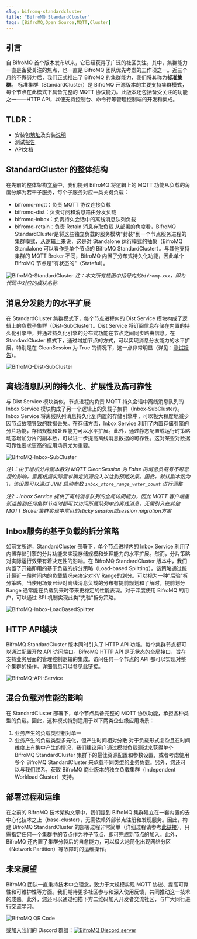 ```yaml
---
slug: bifromq-standardcluster
title: "BifroMQ StandardCluster"
tags: [BifroMQ,Open Source,MQTT,Cluster]
---
```


## 引言
自 BifroMQ 首个版本发布以来，它已经获得了广泛的社区关注。其中，集群能力一直是备受关注的焦点，也一直是 BifroMQ 团队优先考虑的工作项之一。近三个月的不懈努力后，我们正式推出了 BifroMQ 的集群能力，我们将其称为**标准集群**。
标准集群（StandardCluster）是 BifroMQ 开源版本的主要支持集群模式，每个节点在此模式下具备完整的 MQTT 协议能力。此版本还包括备受关注的功能之一——HTTP API，以便支持控制台、命令行等管理控制端的开发和集成。

<!--truncate-->

## TLDR：
* 安装包[地址](https://github.com/baidu/bifromq/releases/tag/v2.0.0)及安装[说明](/zh-Hans/docs/next/deploy/cluster/)
* 测试[报告](/zh-Hans/docs/next/test_report/test_report/)
* API[文档](/zh-Hans/docs/next/user_guide/API/api/)

## StandardCluster 的整体结构
在先前的整体架构[文章](2023-09-06-bifromq-architecture-overview.md)中，我们提到 BifroMQ 将逻辑上的 MQTT 功能从负载的角度分解为若干子服务，每个子服务对应一类关键负载：
* bifromq-mqtt：负责 MQTT 协议连接负载
* bifromq-dist：负责订阅和消息路由分发负载
* bifromq-inbox：负责持久会话中的离线消息队列负载
* bifromq-retain：负责 Retain 消息存取负载
从部署的角度看，BifroMQ StandardCluster是将这些独立负载的服务模块"封装"到一个节点服务进程的集群模式，从逻辑上来说，这是对 Standalone 运行模式的抽象（BifroMQ Standalone 可以看作是单个节点的 BifroMQ StandardCluster）。与其他支持集群的 MQTT Broker 不同，BifroMQ 内置了分布式持久化功能，因此单个 BifroMQ 节点是"有状态的"（Stateful）。

![BifroMQ-StandardCluster](images/2023-10-24-bifromq-standardcluster/BifroMQ-StandardCluster.png)
*注：本文所有插图中括号内的`bifromq-xxx`，即为代码中对应的模块名称*

## 消息分发能力的水平扩展
在 StandardCluster 集群模式下，每个节点进程内的 Dist Service 模块构成了逻辑上的负载子集群（Dist-SubCluster）。Dist Service 将订阅信息存储在内置的持久化引擎中，并通过持久化引擎的分布式功能在节点之间同步路由信息。在 StandardCluster 模式下，通过增加节点的方式，可以实现消息分发能力的水平扩展，特别是在 CleanSession 为 True 的情况下，这一点非常明显（详见：[测试报告](/zh-Hans/docs/next/test_report/test_report/)）。

![BifroMQ-Dist-SubCluster](images/2023-10-24-bifromq-standardcluster/BifroMQ-Dist-SubCluster.png)

## 离线消息队列的持久化、扩展性及高可靠性
与 Dist Service 模块类似，节点进程内负责 MQTT 持久会话中离线消息队列的 Inbox Service 模块构成了另一个逻辑上的负载子集群（Inbox-SubCluster）。Inbox Service 将离线队列消息持久化到内置的存储引擎中，可以极大程度地减少因节点故障导致的数据丢失。在存储方面，Inbox Service 利用了内置存储引擎的分片功能，存储规模和处理能力可以水平扩展。此外，通过静态配置或运行时策略动态增加分片的副本数，可以进一步提高离线消息数据的可靠性。这对某些对数据可靠性要求更高的应用场景尤为重要。

![BifroMQ-Inbox-SubCluster](images/2023-10-24-bifromq-standardcluster/BifroMQ-Inbox-SubCluster.png)

*注1：由于增加分片副本数对 MQTT CleanSession 为 False 的消息负载有不可忽视的影响，需要根据实际需求确定资源投入以达到预期效果。因此，默认副本数为1，该设置可以通过 JVM 启动参数 `inbox_store_range_voter_count` 进行调整*

*注2：Inbox Service 提供了离线消息队列的全局访问能力，因此 MQTT 客户端重新连接到任何集群节点时都可以访问所属队列中的离线消息，无需引入在其他MQTT Broker集群实现中常见的sticky session或session migration方案*

## Inbox服务的基于负载的拆分策略
如前文所述，StandardCluster 部署下，单个节点进程内的 Inbox Service 利用了内置存储引擎的分片功能来实现存储规模和处理能力的水平扩展。然而，分片策略对实际运行效果有着决定性的影响。在 BifroMQ StandardCluster 版本中，我们内置了开箱即用的基于负载的拆分策略（Load-based Splitting）。该策略通过统计最近一段时间内的负载情况来决定对KV Range的划分。可以视为一种"后验"拆分策略。当使用场景已经对离线消息负载的分布有提前规划和了解时，提前划分 Range 通常能在负载到来时带来更稳定的性能表现。对于深度使用 BifroMQ 的用户，可以通过 SPI 机制实现此类"先验"拆分策略。

![BifroMQ-Inbox-LoadBasedSplitter](images/2023-10-24-bifromq-standardcluster/BifroMQ-Inbox-LoadBasedSplitter.png)

## HTTP API模块
BifroMQ StandardCluster 版本同时引入了 HTTP API 功能。每个集群节点都可以通过配置开放 API 访问端口。BifroMQ HTTP API 是无状态的全局接口，旨在支持业务层面的管理控制逻辑的集成。访问任何一个节点的 API 都可以实现对整个集群的操作。详细信息可以参见[此链接](/zh-Hans/docs/next/user_guide/API/api/)。

![BifroMQ-API-Service](images/2023-10-24-bifromq-standardcluster/BifroMQ-API-Service.png)

## 混合负载对性能的影响
在 StandardCluster 部署下，单个节点具备完整的 MQTT 协议功能，承担各种类型的负载。因此，这种模式特别适用于以下两类企业级应用场景：
1. 业务产生的负载类型相对单一
2. 业务产生的负载类型多元化，但产生时间相对分散
对于负载形式复杂且在时间维度上有集中产生的情况，我们建议用户通过模拟负载测试来获得单个 BifroMQ StandardCluster 集群下的最佳资源配置和参数设置，或者考虑使用多个 BifroMQ StandardCluster 来承载不同类型的业务负载。另外，您还可以与我们联系，获取 BifroMQ 商业版本的独立负载集群（Independent Workload Cluster）支持。

## 部署过程和运维
在之前的 BifroMQ 技术架构文章中，我们提到 BifroMQ 集群建立在一套内置的去中心化技术之上（base-cluster），无需依赖外部节点注册和发现服务。因此，构建 BifroMQ StandardCluster 的部署过程非常简单（详细过程请参考[此链接](/zh-Hans/docs/next/deploy/cluster/)），只需指定任何一个集群中的节点作为种子节点，即可完成新节点的加入。此外，BifroMQ 还内置了集群分裂后的自愈能力，可以极大地简化出现网络分区（Network Partition）等故障时的运维操作。

## 未来展望
BifroMQ 团队一直秉持技术中立理念，致力于大规模实现 MQTT 协议、提高可靠性和可维护性等方面。我们期待更多社区参与和深入使用反馈，共同推动这一技术的成熟。此外，您还可以通过扫描下方二维码加入开发者交流社区，与广大同行进行交流学习。

![BifroMQ QR Code](https://bifromq.io/img/qrcode.png)

或加入我们的 Discord 群组：<a href="https://discord.gg/Pfs3QRadRB"><img src="https://img.shields.io/discord/1115542029531885599?logo=discord&logoColor=white" alt="BifroMQ Discord server" /></a>